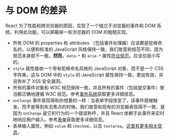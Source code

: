 # 与 DOM 的差异


React 为了性能和跨浏览器的原因，实现了一个独立于浏览器的事件和 DOM 系统。利用此功能，可以屏蔽掉一些浏览器的 DOM 的粗糙实现。

* 所有 DOM 的 properties 和 attributes （包括事件处理器）应该都是驼峰命名的，以便和标准的 JavaScript 风格保持一致。我们故意和规范不同，因为规范本身就不一致。**然而**，`data-*` 和 `aria-*` 属性[符合规范](https://developer.mozilla.org/en-US/docs/Web/HTML/Global_attributes#data-*)，应该仅是小写的。
* `style` 属性接收一个带有驼峰命名风格的 JavaScript 对象，而不是一个 CSS 字符串。这与 DOM 中的 `style` 的 JavaScript 属性保持一致，更加有效，并且弥补了 XSS 安全漏洞。
* 所有的事件对象和 W3C 规范保持一致，并且所有的事件（包括提交事件）冒泡都正确地遵循 W3C 规范。参考[事件系统](/react/docs/events.html)获取更多详细信息。
* `onChange` 事件表现得和你想要的一样：当表单字段改变了，该事件就被触发，而不是等到失去焦点的时候。我们故意和现有的浏览器表现得不一致，是因为 `onChange` 是它的行为的一个错误称呼，并且 React 依赖于此事件来实时地响应用户输入。参考[表单](/react/docs/forms.html)获取更多详细信息。
* 表单输入属性，例如 `value` 和 `checked`，以及 `textarea`。[这里有更多相关信息](/react/docs/forms.html)。
